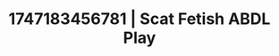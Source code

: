 ---
categories:
- Shibari art
- Sneaker fetish
- Erotic dance
- Deep gaze
- Whispers of pleasure
image: /assets/images/1747183456781.jpg
layout: post
seo:
  description: Featured content with artistic ABDL Play, Scat Fetish. HD images available.
  keywords: ABDL Play, Scat Fetish
  og_image: /assets/images/1747183456781.jpg
  schema_type: VisualArtwork
tags:
- ABDL Play
- '#1747183456781'
- Scat Fetish
title: 1747183456781 | Scat Fetish ABDL Play
---